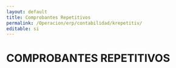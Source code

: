 ```yaml
---
layout: default
title: Comprobantes Repetitivos
permalink: /Operacion/erp/contabilidad/krepetitiv/
editable: si
---
```


# COMPROBANTES REPETITIVOS

